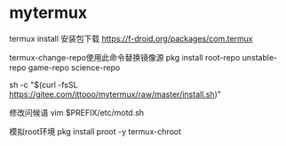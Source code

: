 # mytermux
termux install
安装包下载
https://f-droid.org/packages/com.termux

termux-change-repo使用此命令替换镜像源
pkg  install root-repo unstable-repo game-repo science-repo

sh -c "$(curl -fsSL https://gitee.com/ittooo/mytermux/raw/master/install.sh)"

修改问候语
vim $PREFIX/etc/motd.sh

模拟root环境
pkg install proot -y
termux-chroot
